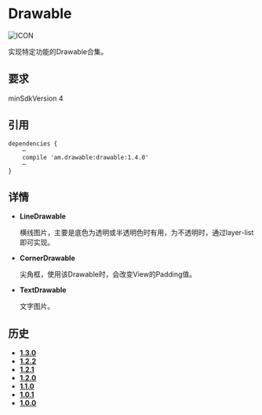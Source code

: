 # Drawable
![ICON](https://raw.githubusercontent.com/AlexMofer/ProjectX/master/drawable/icon.png)

实现特定功能的Drawable合集。
## 要求
minSdkVersion 4
## 引用
```
dependencies {
    ⋯
    compile 'am.drawable:drawable:1.4.0'
    ⋯
}
```
## 详情
- **LineDrawable**

    横线图片，主要是底色为透明或半透明色时有用，为不透明时，通过layer-list即可实现。
- **CornerDrawable**
    
    尖角框，使用该Drawable时，会改变View的Padding值。
- **TextDrawable**
    
    文字图片。

## 历史
- [**1.3.0**](https://bintray.com/alexmofer/maven/Drawable/1.3.0)
- [**1.2.2**](https://bintray.com/alexmofer/maven/Drawable/1.2.2)
- [**1.2.1**](https://bintray.com/alexmofer/maven/Drawable/1.2.1)
- [**1.2.0**](https://bintray.com/alexmofer/maven/Drawable/1.2.0)
- [**1.1.0**](https://bintray.com/alexmofer/maven/Drawable/1.1.0)
- [**1.0.1**](https://bintray.com/alexmofer/maven/Drawable/1.0.1)
- [**1.0.0**](https://bintray.com/alexmofer/maven/Drawable/1.0.0)